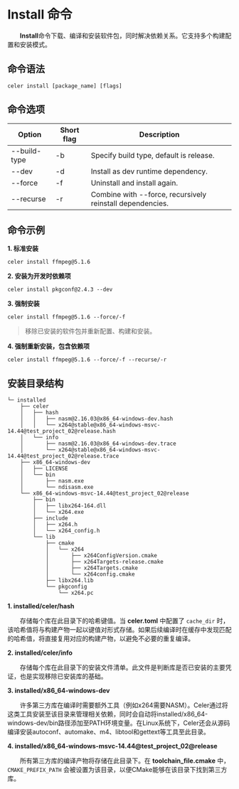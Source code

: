 # Install 命令

&emsp;&emsp;**Install**命令下载、编译和安装软件包，同时解决依赖关系。它支持多个构建配置和安装模式。

## 命令语法

```shell
celer install [package_name] [flags]  
```

## 命令选项

| Option	        | Short flag | Description                                              |
| ----------------- | ---------- | ---------------------------------------------------------|
| --build-type	    | -b	     | Specify build type, default is release.                  |
| --dev             | -d         | Install as dev runtime dependency.                       |
| --force	        | -f	     | Uninstall and install again.                             |
| --recurse	        | -r	     | Combine with --force, recursively reinstall dependencies.|

## 命令示例

**1. 标准安装**

```shell
celer install ffmpeg@5.1.6
```

**2. 安装为开发时依赖项**

```shell
celer install pkgconf@2.4.3 --dev  
```

**3. 强制安装**

```shell
celer install ffmpeg@5.1.6 --force/-f
```
>移除已安装的软件包并重新配置、构建和安装。

**4. 强制重新安装，包含依赖项**

```shell
celer install ffmpeg@5.1.6 --force/-f --recurse/-r
```

## 安装目录结构

```
└─ installed
    ├── celer
    │   ├── hash
    │   │   ├── nasm@2.16.03@x86_64-windows-dev.hash
    │   │   └── x264@stable@x86_64-windows-msvc-14.44@test_project_02@release.hash
    │   └── info
    │       ├── nasm@2.16.03@x86_64-windows-dev.trace
    │       └── x264@stable@x86_64-windows-msvc-14.44@test_project_02@release.trace
    ├── x86_64-windows-dev
    │   ├── LICENSE
    │   └── bin
    │       ├── nasm.exe
    │       └── ndisasm.exe
    └── x86_64-windows-msvc-14.44@test_project_02@release
        ├── bin
        │   ├── libx264-164.dll
        │   └── x264.exe
        ├── include
        │   ├── x264.h
        │   └── x264_config.h
        └── lib
            ├── cmake
            │   └── x264
            │       ├── x264ConfigVersion.cmake
            │       ├── x264Targets-release.cmake
            │       ├── x264Targets.cmake
            │       └── x264config.cmake
            ├── libx264.lib
            └── pkgconfig
                └── x264.pc
```

**1. installed/celer/hash**  

&emsp;&emsp;存储每个库在此目录下的哈希键值。当 **celer.toml** 中配置了 `cache_dir` 时，该哈希值将与构建产物一起以键值对形式存储。如果后续编译时在缓存中发现匹配的哈希值，将直接复用对应的构建产物，以避免不必要的重复编译。 

**2. installed/celer/info** 

&emsp;&emsp;存储每个库在此目录下的安装文件清单。此文件是判断库是否已安装的主要凭证，也是实现移除已安装库的基础。  

**3. installed/x86_64-windows-dev** 

&emsp;&emsp;许多第三方库在编译时需要额外工具（例如x264需要NASM）。Celer通过将这类工具安装至该目录来管理相关依赖，同时会自动将installed/x86_64-windows-dev/bin路径添加至PATH环境变量。在Linux系统下，Celer还会从源码编译安装autoconf、automake、m4、libtool和gettext等工具至此目录。

**4. installed/x86_64-windows-msvc-14.44@test_project_02@release** 

&emsp;&emsp;所有第三方库的编译产物将存储在此目录下。在 **toolchain_file.cmake** 中，`CMAKE_PREFIX_PATH` 会被设置为该目录，以便CMake能够在该目录下找到第三方库。
